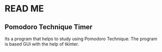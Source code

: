 # READ ME

## Pomodoro Technique Timer

Its a program that helps to study using Pomodoro Technique. The program is based GUI with the help of tkinter.
